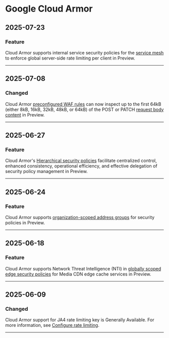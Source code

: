 # Google Cloud Armor

## 2025-07-23

### Feature

Cloud Armor supports internal service security policies for the [service mesh](https://cloud.google.com/armor/docs/integrating-cloud-armor#service-mesh) to enforce global server-side rate limiting per client in Preview.

---
## 2025-07-08

### Changed

Cloud Armor [preconfigured WAF rules](https://cloud.google.com/armor/docs/waf-rules) can now inspect up to the first 64kB (either 8kB, 16kB, 32kB, 48kB, or 64kB) of the POST or PATCH [request body content](https://cloud.google.com/armor/docs/security-policy-overview#post-body) in Preview.

---
## 2025-06-27

### Feature

Cloud Armor's [Hierarchical security policies](https://cloud.google.com/armor/docs/hierarchical-policies-overview) facilitate centralized control, enhanced consistency, operational efficiency, and effective delegation of security policy management in Preview.

---
## 2025-06-24

### Feature

Cloud Armor supports [organization-scoped address groups](https://cloud.google.com/armor/docs/address-groups-overview#organization-scoped-address-group) for security policies in Preview.

---
## 2025-06-18

### Feature

Cloud Armor supports Network Threat Intelligence (NTI) in [globally scoped edge security policies](https://cloud.google.com/armor/docs/security-policy-overview#expandable-1) for Media CDN edge cache services in Preview.

---
## 2025-06-09

### Changed

Cloud Armor support for JA4 rate limiting key is Generally Available. For more information, see [Configure rate limiting](https://cloud.google.com/armor/docs/configure-rate-limiting).

---
